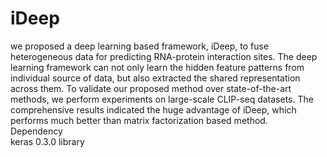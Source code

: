 # iDeep

we proposed a deep learning based framework, iDeep, to fuse heterogeneous data for predicting RNA-protein interaction sites. The deep learning framework can
not only learn the hidden feature patterns from individual source of data, but also extracted the shared representation across them. To validate our proposed method over state-of-the-art methods,
we perform experiments on large-scale CLIP-seq datasets. The comprehensive results indicated the huge advantage of iDeep, which performs much better than matrix factorization 
based method. <br>
Dependency <br>
 keras 0.3.0 library
